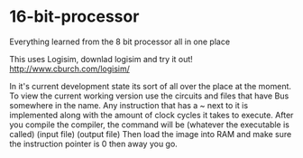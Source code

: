 # 16-bit-processor
Everything learned from the 8 bit processor all in one place

This uses Logisim, downlad logisim and try it out!
http://www.cburch.com/logisim/

In it's current development state its sort of all over the place at the moment. To view the current working version use the circuits and files that have Bus somewhere in the name.
 Any instruction that has a ~ next to it is implemented along with the amount of clock cycles it takes to execute.
 After you compile the compiler, the command will be (whatever the executable is called) (input file) (output file)
 Then load the image into RAM and make sure the instruction pointer is 0 then away you go.
